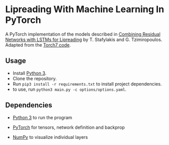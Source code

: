 # Lipreading With Machine Learning In PyTorch
A PyTorch implementation of the models described in [Combining Residual Networks with LSTMs for Lipreading]  by T. Stafylakis and G. Tzimiropoulos. Adapted from the [Torch7 code].

## Usage
 - Install [Python 3].
 - Clone the repository.
 - Run `pip3 install -r requirements.txt` to install project dependencies.
 - to use, run  `python3 main.py -c options/options.yaml`.

## Dependencies
 - [Python 3] to run the program
 - [PyTorch] for tensors, network definition and backprop
 - [NumPy] to visualize individual layers

   [Combining Residual Networks with LSTMs for Lipreading]: <https://arxiv.org/pdf/1703.04105.pdf>
   [Torch7 code]: <https://github.com/tstafylakis/Lipreading-ResNet>
   [Python 3]: <https://www.python.org/downloads/>
   [PyTorch]: <http://pytorch.org/>
   [NumPy]: <http://www.numpy.org/>
